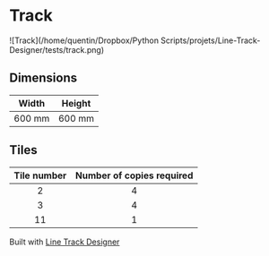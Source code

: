 # Track

![Track](/home/quentin/Dropbox/Python Scripts/projets/Line-Track-Designer/tests/track.png)

## Dimensions
Width | Height
:---: | :---:
600 mm | 600 mm

## Tiles
Tile number | Number of copies required
:---: | :---:
2 | 4
3 | 4
11 | 1

Built with [Line Track Designer](https://github.com/Quentin18/Line-Track-Designer)
